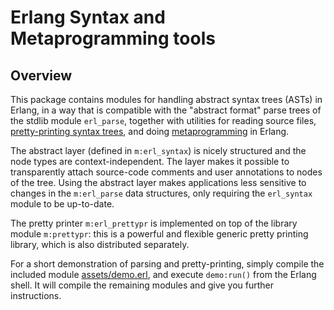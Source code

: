 <!--
%CopyrightBegin%

SPDX-License-Identifier: Apache-2.0 OR LGPL-2.1-or-later

Copyright 1997-2025 Richard Carlsson. All Rights Reserved.

Licensed under the Apache License, Version 2.0 (the "License");
you may not use this file except in compliance with the License.
You may obtain a copy of the License at

    http://www.apache.org/licenses/LICENSE-2.0

Unless required by applicable law or agreed to in writing, software
distributed under the License is distributed on an "AS IS" BASIS,
WITHOUT WARRANTIES OR CONDITIONS OF ANY KIND, either express or implied.
See the License for the specific language governing permissions and
limitations under the License.

Alternatively, you may use this file under the terms of the GNU Lesser
General Public License (the "LGPL") as published by the Free Software
Foundation; either version 2.1, or (at your option) any later version.
If you wish to allow use of your version of this file only under the
terms of the LGPL, you should delete the provisions above and replace
them with the notice and other provisions required by the LGPL; see
<http://www.gnu.org/licenses/>. If you do not delete the provisions
above, a recipient may use your version of this file under the terms of
either the Apache License or the LGPL.

%CopyrightEnd%
-->
# Erlang Syntax and Metaprogramming tools

## Overview

This package contains modules for handling abstract syntax trees (ASTs) in
Erlang, in a way that is compatible with the "abstract format" parse trees of
the stdlib module `erl_parse`, together with utilities for reading source files,
[pretty-printing syntax trees](`m:erl_prettypr`), and doing
[metaprogramming](`m:merl`) in Erlang.

The abstract layer (defined in `m:erl_syntax`) is nicely structured and the node
types are context-independent. The layer makes it possible to transparently
attach source-code comments and user annotations to nodes of the tree. Using the
abstract layer makes applications less sensitive to changes in the `m:erl_parse`
data structures, only requiring the `erl_syntax` module to be up-to-date.

The pretty printer `m:erl_prettypr` is implemented on top of the library module
`m:prettypr`: this is a powerful and flexible generic pretty printing library,
which is also distributed separately.

For a short demonstration of parsing and pretty-printing, simply compile the
included module [assets/demo.erl](assets/demo.erl), and execute `demo:run()` from the Erlang
shell. It will compile the remaining modules and give you further instructions.
